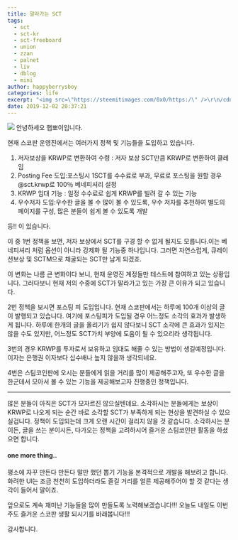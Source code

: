 ```yaml
---
title: 말라가는 SCT
tags:
  - sct
  - sct-kr
  - sct-freeboard
  - union
  - zzan
  - palnet
  - liv
  - dblog
  - mini
author: happyberrysboy
categories: life
excerpt: "<img src=\"https://steemitimages.com/0x0/https:/\" />\r\n/cdn.steemitimages.com/DQmeVyCnkva2SjkjT5mk9XPo2BJzbK7szFE1pDqqAHrSBsC/WHALE_TITLE_COLORED_LOW.jpg) 안녕하세오 햅뽀이입니다.  현재 스코판 운영진에서는 여러가지 정책 및 기능들을 도입하고 있습니다.  1. 저자보상을 KRWP로 변환하여 수령 : 저자 보상 SCT만큼 KRWP로 변....."
date: 2019-12-02 20:37:21
---
```


![](https://steemitimages.com/0x0/https://cdn.steemitimages.com/DQmeVyCnkva2SjkjT5mk9XPo2BJzbK7szFE1pDqqAHrSBsC/WHALE_TITLE_COLORED_LOW.jpg)
안녕하세오 햅뽀이입니다.

현재 스코판 운영진에서는 여러가지 정책 및 기능들을 도입하고 있습니다.

1. 저자보상을 KRWP로 변환하여 수령 : 저자 보상 SCT만큼 KRWP로 변환하여 클레임
 1. Posting Fee 도입:포스팅시 1SCT를 수수료로 부과, 무료로 포스팅을 원할 경우 @sct.krwp로 100％ 베네피셔리 설정
 2. KRWP 임대 기능 : 일정 수수료로 쉽게 KRWP를 빌려 갈 수 있는 기능
3. 우수저자 도입:우수한 글을 볼 수 많이 볼 수 있도록, 우수 저자를 추천하여 별도의 페이지를 구성, 많은 분들이 쉽게 볼 수 있도록 개발

등!! 이 있습니다.

이 중 1번 정책을 보면, 저자 보상에서 SCT를 구경 할 수 없게 될지도 모릅니다.이는 베네피셔리 처럼 옵션이 아니라 강제화 될 기능중 하나입니다. 그러면 자연스럽게, 큐레이션보상 및 SCTM으로 채굴되는 SCT만 남게 되겠죠. 

이 변화는 나름 큰 변화이다 보니, 현재 운영진 계정들만 테스트에 참여하고 있는 상황입니다. 그러다보니 현재 저의 수중에 SCT가 말라가고 있는 가장 큰 이유가 되고 있습니다.

2번 정책을 보시면 포스팅 피 도입입니다. 현재 스코판에서는 하루에 100개 이상의 글이 발행되고 있습니다. 여기에 포스팅피가 도입될 경우 어느정도 소각의 효과가 발생하게 됩니다. 하루에 한개의 글을 올리기가 쉽지 않다보니 SCT 소각에 큰 효과가 있지는 않을 수도 있지만, 어느정도 SCT가치 부양에 도움이 될 수 있으리라 생각됩니다.

3번의 경우 KRWP를 투자로서 보유하고 임대도 해줄 수 있는 방법이 생길예정입니다. 이자는 은행권 이자보다 십수배나 높지 않을까 생각되네요.

4번은 스팀코인판에 오시는 분들에게 읽을 거리를 많이 제공해주고자, 또 우수한 글을 한군데서 모아서 볼 수 있는 기능을 제공해보고자 진행중인 정책입니다. 

___

많은 분들이 아직은 SCT가 모자르진 않으실텐데요. 소각하시는 분들에게는 보상이 KRWP로 나오게 되는 순간 바로 소각할 SCT가 부족하게 되는 현상을 발견하실 수 있으실겁니다.  정책이 도입되는데 크게 오랜 시간이 걸리지 않을 것 같습니다. 소각하시는 분이든, 글을 쓰는 분이시든, 다가오는 정책을 고려하시어 즐거운 스팀코인판 활동을 하셨으면 합니다.

#### one more thing..

평소에 자꾸 만든다 만든다 말만 했던 뽑기 기능을 본격적으로 개발을 해보려고 합니다. 화려한 UI는 조금 천천히 도입하더라도 즐길 거리를 얼른 제공해주어야 할 것 같다는 생각이 들어서 말이죠. 


앞으로도 계속 재미난 기능들을 많이 만들도록 노력해보겠습니다!!! 오늘도 내일도 이번주도 즐거운 스코판 생활 되시기를 바래봅니다!!!

감사합니다.